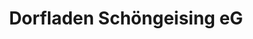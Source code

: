 ---
title: "Dorfladen Schöngeising eG"
url: /schoengeising/dorfladen-schoengeising-eg/
shop: Supermarkt
---